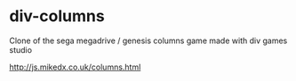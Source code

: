 # div-columns
Clone of the sega megadrive / genesis columns game made with div games studio

http://js.mikedx.co.uk/columns.html
